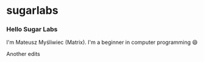 # sugarlabs

### Hello Sugar Labs
I'm Mateusz Myśliwiec (Matrix). I'm a beginner in computer programming :smile: 


Another edits
